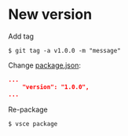 # New version

Add tag

```console
$ git tag -a v1.0.0 -m "message"
```

Change [package.json](package.json):

```json
...
	"version": "1.0.0",
...
```

Re-package

```console
$ vsce package
```